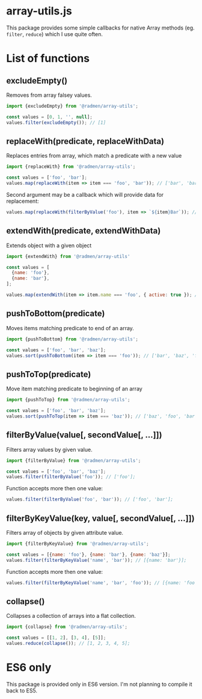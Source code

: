# array-utils.js
This package provides some simple callbacks for native Array methods (eg. `filter`, `reduce`) which I use quite often.

# List of functions

## excludeEmpty()
Removes from array falsey values.

```js
import {excludeEmpty} from '@radmen/array-utils';

const values = [0, 1, '', null];
values.filter(excludeEmpty()); // [1]
```

## replaceWith(predicate, replaceWithData)
Replaces entries from array, which match a predicate with a new value

```js
import {replaceWith} from '@radmen/array-utils';

const values = ['foo', 'bar'];
values.map(replaceWith(item => item === 'foo', 'bar')); // ['bar', 'bar'];
```

Second argument may be a callback which will provide data for replacement:

```js
values.map(replaceWith(filterByValue('foo'), item => `${item}Bar`)); // ['fooBar', 'bar'];
```

## extendWith(predicate, extendWithData)
Extends object with a given object

```js
import {extendWith} from '@radmen/array-utils'

const values = [
  {name: 'foo'},
  {name: 'bar'},
];

values.map(extendWith(item => item.name === 'foo', { active: true }); // [{name: 'foo', active: true}, {name: 'bar'}];
```

## pushToBottom(predicate)
Moves items matching predicate to end of an array.

```js
import {pushToBottom} from '@radmen/array-utils';

const values = ['foo', 'bar', 'baz'];
values.sort(pushToBottom(item => item === 'foo')); // ['bar', 'baz', 'foo'];
```

## pushToTop(predicate)
Move item matching predicate to beginning of an array

```js
import {pushToTop} from '@radmen/array-utils';

const values = ['foo', 'bar', 'baz'];
values.sort(pushToTop(item => item === 'baz')); // ['baz', 'foo', 'bar'];
```

## filterByValue(value[, secondValue[, ...]])
Filters array values by given value.

```js
import {filterByValue} from '@radmen/array-utils';

const values = ['foo', 'bar', 'baz'];
values.filter(filterByValue('foo')); // ['foo'];
```

Function accepts more then one value:

```js
values.filter(filterByValue('foo', 'bar')); // ['foo', 'bar'];
```

## filterByKeyValue(key, value[, secondValue[, ...]])
Filters array of objects by given attribute value.

```js
import {filterByKeyValue} from '@radmen/array-utils';

const values = [{name: 'foo'}, {name: 'bar'}, {name: 'baz'}];
values.filter(filterByKeyValue('name', 'bar')); // [{name: 'bar'}];
```

Function accepts more then one value:

```js
values.filter(filterByKeyValue('name', 'bar', 'foo')); // [{name: 'foo'}, {name: 'bar'}];
```

## collapse()
Collapses a collection of arrays into a flat collection.

```js
import {collapse} from '@radmen/array-utils';

const values = [[1, 2], [3, 4], [5]];
values.reduce(collapse()); // [1, 2, 3, 4, 5];
```

# ES6 only
This package is provided only in ES6 version. I'm not planning to compile it back to ES5.
